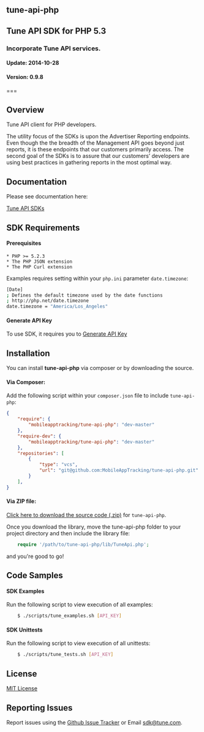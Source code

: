 <h2>tune-api-php</h2>
<h2>Tune API SDK for PHP 5.3</h2>
<h3>Incorporate Tune API services.</h3>
<h4>Update:  2014-10-28</h4>
<h4>Version: 0.9.8</h4>
===

## Overview
Tune API client for PHP developers.

The utility focus of the SDKs is upon the Advertiser Reporting endpoints. Even though the the breadth of the Management API goes beyond just reports, it is these endpoints that our customers primarily access. The second goal of the SDKs is to assure that our customers’ developers are using best practices in gathering reports in the most optimal way.

## Documentation

Please see documentation here:

[Tune API SDKs](https://developers.mobileapptracking.com/tune-api-sdks/)

<a name="sdk_requirements"></a>
## SDK Requirements

<a name="sdk_prerequisites"></a>
#### Prerequisites

    * PHP >= 5.2.3
    * The PHP JSON extension
    * The PHP Curl extension

Examples requires setting within your `php.ini` parameter `date.timezone`:

```bash
[Date]
; Defines the default timezone used by the date functions
; http://php.net/date.timezone
date.timezone = "America/Los_Angeles"
```

<a name="generate_api_key"></a>
#### Generate API Key

To use SDK, it requires you to [Generate API Key](http://developers.mobileapptracking.com/generate-api-key/)

<a name="sdk_installation"></a>
## Installation

You can install **tune-api-php** via composer or by downloading the source.

<a name="sdk_installation_composer"></a>
#### Via Composer:

Add the following script within your `composer.json` file to include `tune-api-php`:

```json
{
    "require": {
        "mobileapptracking/tune-api-php": "dev-master"
    },
    "require-dev": {
        "mobileapptracking/tune-api-php": "dev-master"
    },
    "repositories": [
        {
            "type": "vcs",
            "url": "git@github.com:MobileAppTracking/tune-api-php.git"
        }
    ],
}
```

<a name="sdk_installation_zip"></a>
#### Via ZIP file:

[Click here to download the source code
(.zip)](https://github.com/MobileAppTracking/tune-api-php/archive/master.zip) for `tune-api-php`.

Once you download the library, move the tune-api-php folder to your project
directory and then include the library file:

```php
    require '/path/to/tune-api-php/lib/TuneApi.php';
```

and you're good to go!

<a name="sdk_code_samples"></a>
## Code Samples

<a name="sdk_examples"></a>
#### SDK Examples

Run the following script to view execution of all examples:
```bash
    $ ./scripts/tune_examples.sh [API_KEY]
```

<a name="sdk_unittests"></a>
#### SDK Unittests

Run the following script to view execution of all unittests:
```bash
    $ ./scripts/tune_tests.sh [API_KEY]
```

<a name="license"></a>
## License

[MIT License](http://opensource.org/licenses/MIT)

<a name="sdk_reporting_issues"></a>
## Reporting Issues

Report issues using the [Github Issue Tracker](https://github.com/MobileAppTracking/tune-api-php/issues) or Email [sdk@tune.com](mailto:sdk@tune.com).
